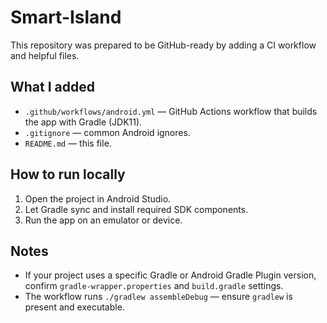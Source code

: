 # Smart-Island

This repository was prepared to be GitHub-ready by adding a CI workflow and helpful files.

## What I added
- `.github/workflows/android.yml` — GitHub Actions workflow that builds the app with Gradle (JDK11).
- `.gitignore` — common Android ignores.
- `README.md` — this file.

## How to run locally
1. Open the project in Android Studio.
2. Let Gradle sync and install required SDK components.
3. Run the app on an emulator or device.

## Notes
- If your project uses a specific Gradle or Android Gradle Plugin version, confirm `gradle-wrapper.properties` and `build.gradle` settings.
- The workflow runs `./gradlew assembleDebug` — ensure `gradlew` is present and executable.
